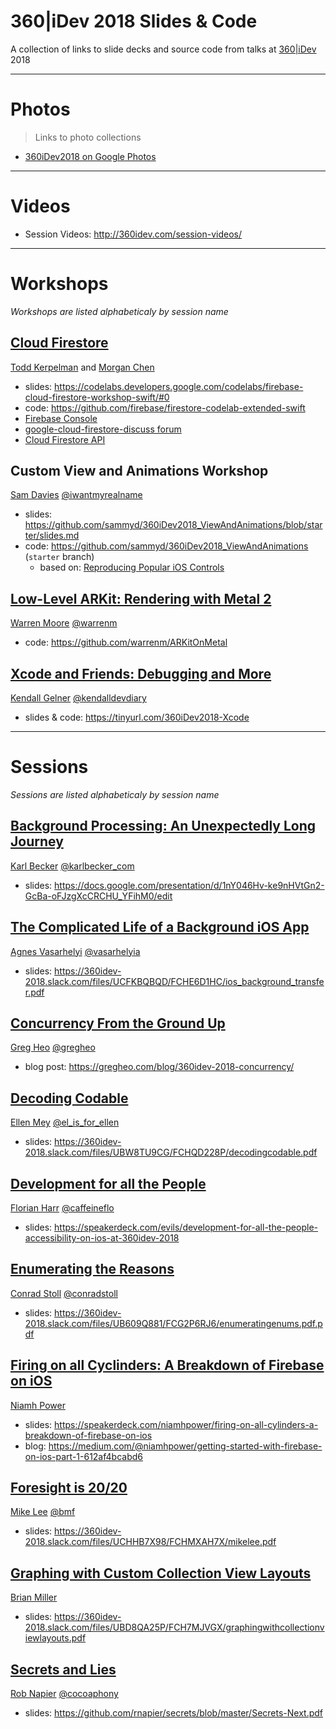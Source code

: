 # 360|iDev 2018 Slides & Code

A collection of links to slide decks and source code from talks at [360|iDev](http://360idev.com) 2018

-----

# Photos

> Links to photo collections

- [360iDev2018 on Google Photos](https://photos.app.goo.gl/3pfZQcxKvxNZENKW9)

-----

# Videos

- Session Videos: http://360idev.com/session-videos/

-----

# Workshops

_Workshops are listed alphabeticaly by session name_

## [Cloud Firestore](https://360idev.com/sessions/cloud-firestore-workshop/)

[Todd Kerpelman](https://360idev.com/speakers/todd-kerpelman/)
and
[Morgan Chen](https://github.com/morganchen12)

- slides: https://codelabs.developers.google.com/codelabs/firebase-cloud-firestore-workshop-swift/#0
- code: https://github.com/firebase/firestore-codelab-extended-swift
- [Firebase Console](https://console.firebase.google.com/)
- [google-cloud-firestore-discuss forum](https://groups.google.com/forum/#!forum/google-cloud-firestore-discuss)
- [Cloud Firestore API](https://cloud.google.com/firestore/docs/reference/rest/)

## Custom View and Animations Workshop

[Sam Davies](https://360idev.com/speakers/sam-davies/)
[@iwantmyrealname](http://twitter.com/iwantmyrealname)

- slides: https://github.com/sammyd/360iDev2018_ViewAndAnimations/blob/starter/slides.md
- code: https://github.com/sammyd/360iDev2018_ViewAndAnimations (`starter` branch)
   - based on: [Reproducing Popular iOS Controls](https://www.raywenderlich.com/5298-reproducing-popular-ios-controls)

## [Low-Level ARKit: Rendering with Metal 2](https://360idev.com/sessions/low-level-arkit-rendering-with-metal-2/)

[Warren Moore](https://360idev.com/speakers/warren-moore/)
[@warrenm](http://twitter.com/warrenm)

- code: https://github.com/warrenm/ARKitOnMetal

## [Xcode and Friends: Debugging and More](https://360idev.com/sessions/xcode-and-friends-debugging-and-more/)

[Kendall Gelner](https://360idev.com/speakers/kendall-gelner/)
[@‪kendalldevdiary‬](https://twitter.com/kendalldevdiary‬)

- slides & code: https://tinyurl.com/360iDev2018-Xcode

-----

# Sessions

_Sessions are listed alphabeticaly by session name_

## [Background Processing: An Unexpectedly Long Journey](https://360idev.com/sessions/background-processing-what-a-long-strange-trip/)

[Karl Becker](https://360idev.com/speakers/karl-becker/)
[@karlbecker_com](https://twitter.com/karlbecker_com)

- slides: https://docs.google.com/presentation/d/1nY046Hv-ke9nHVtGn2-GcBa-oFJzgXcCRCHU_YFihM0/edit

## [The Complicated Life of a Background iOS App](https://360idev.com/sessions/the-complicated-life-of-a-backgrounded-ios-app/)

[Agnes Vasarhelyi](https://360idev.com/speakers/agnes-vasarhelyi/)
[‪@vasarhelyia‬](https://twitter.com/‪vasarhelyia‬)

- slides: https://360idev-2018.slack.com/files/UCFKBQBQD/FCHE6D1HC/ios_background_transfer.pdf

## [Concurrency From the Ground Up](https://360idev.com/sessions/concurrency-from-the-ground-up/)

[Greg Heo](https://360idev.com/speakers/greg-heo/)
[@gregheo](https://twitter.com/gregheo)

- blog post: https://gregheo.com/blog/360idev-2018-concurrency/

## [Decoding Codable](https://360idev.com/sessions/decoding-codable/)

[Ellen Mey](https://360idev.com/speakers/ellen-mey/)
[@el_is_for_ellen](https://twitter.com/el_is_for_ellen)

- slides: https://360idev-2018.slack.com/files/UBW8TU9CG/FCHQD228P/decodingcodable.pdf

## [Development for all the People](https://360idev.com/sessions/development-for-all-the-people/)

[Florian Harr](https://360idev.com/speakers/florian-harr/)
[‪@caffeineflo‬](https://twitter.com/caffeineflo‬)

- slides: https://speakerdeck.com/evils/development-for-all-the-people-accessibility-on-ios-at-360idev-2018

## [Enumerating the Reasons](https://360idev.com/sessions/enumerating-the-reasons/)

[Conrad Stoll](https://360idev.com/speakers/conrad-stoll/)
[@conradstoll](https://twitter.com/conradstoll)

- slides: https://360idev-2018.slack.com/files/UB609Q881/FCG2P6RJ6/enumeratingenums.pdf.pdf

## [Firing on all Cyclinders: A Breakdown of Firebase on iOS](https://360idev.com/sessions/firing-on-all-cylinders-a-breakdown-of-firebase-on-ios/)

[Niamh Power](https://360idev.com/speakers/niamh-power/)

- slides: https://speakerdeck.com/niamhpower/firing-on-all-cylinders-a-breakdown-of-firebase-on-ios
- blog: https://medium.com/@niamhpower/getting-started-with-firebase-on-ios-part-1-612af4bcabd6

## [Foresight is 20/20](https://360idev.com/sessions/foresight-is-20-20/)

[Mike Lee](https://360idev.com/speakers/mike-lee/)
[@bmf](https://twitter.com/bmf)

- slides: https://360idev-2018.slack.com/files/UCHHB7X98/FCHMXAH7X/mikelee.pdf

## [Graphing with Custom Collection View Layouts](https://360idev.com/sessions/graphing-with-custom-collection-view-layouts/)

[Brian Miller](https://360idev.com/sessions/graphing-with-custom-collection-view-layouts/)

- slides: https://360idev-2018.slack.com/files/UBD8QA25P/FCH7MJVGX/graphingwithcollectionviewlayouts.pdf

## [Secrets and Lies](https://360idev.com/sessions/secrets-and-lies/)

[Rob Napier](https://360idev.com/speakers/rob-napier/)
[@cocoaphony‬](https://twitter.com/cocoaphony‬)

- slides: https://github.com/rnapier/secrets/blob/master/Secrets-Next.pdf
